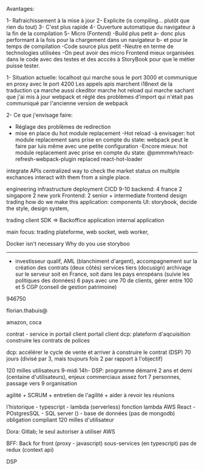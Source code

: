 Avantages:

1- Rafraichissement à la mise à jour
2- Explicite (is compiling... plutôt que rien du tout)
3- C'est plus rapide
4- Ouverture automatique du navigateur à la fin de la compilation
5- Micro (Fontend)
-Build plus petit
a- donc plus performant à la fois pour la chargement dans un navigateur
b- et pour le temps de compilation
-Code source plus petit
-Neutre en terme de technologies utilisées
-On peut avoir des micro Frontend mieux organisées dans le code avec des testes et des acccès à StoryBook pour que le métier
puisse tester.

1- Situation actuelle:
localhost qui marche sous le port 3000 et communique en proxy avec le port 4200
Les appels apis marchent
i18next de la traduction ça marche aussi
ckeditor marche
hot reload qui marche
sachant que j'ai mis à jour webpack et réglé des problèmes d'import qui n'était pas communiqué par l'ancienne version de webpack

2- Ce que j'envisage faire:

- Réglage des problèmes de redirection
- mise en place du hot module replacement
  -Hot reload
  -à envisager: hot module replacement sans prise en compte du state: webpack peut le faire par luis même avec une petite configuration
  -Encore mieux: hot module replacement avec prise en compte du state: @pmmmwh/react-refresh-webpack-plugin replaced react-hot-loader

integrate APIs
centralized way to check the market status on multiple exchances
interact with them from a single place.

engineering infrastructure
deployment
CICD
9-10 backend: 4 france 2 singapore 2 new york
Frontend: 2 senior + intermediate
frontend design
trading
how do we make this application: components UI: storybook, decide the style, design system,

trading client SDK =>
Backoffice application
internal application

main focus: trading plateforme, web socket, web worker,

Docker isn't necessary
Why do you use storyboo

---

- investisseur qualif, AML (blanchiment d'argent), accompagnement sur la création des contrats (deux côtés) services tiers (docusign)
  archivage sur le serveur soit en France, soit dans les pays enropéans (suivie les politiques des données)
  6 pays avec une 70 de clients, gérer entre 100 et 5 CGP (conseil de gestion patrimoine)

946750

florian.thabuis@

amazon,
coca

contrat -
service in portail client
portail client
dcp: plateform d'aqcuisition
construire les contrats de polices

dcp: accélérer le cycle de vente et arriver à construire le contrat (DSP) 70 jours (divisé par 3, mais toujours fois 2 par rapport
à l'objectif)

120 milles utilisateurs
9-midi
14h-
DSP: programme démarré 2 ans et demi (centaine d'utilisateurs), enjeux commerciaux assez fort
7 personnes, passage vers 9
organisation

agilité + SCRUM + entretien de l'agilité + aider à revoir les réunions

l'historique - typescript - lambda (serverless) fonction lambda AWS
React - POstgresSQL - SQL server () - base de données (pas de mongodb)
obligation compliant 120 milles d'utilisateur

Dora: Gitlab; le seul autoriser à utiliser AWS

BFF: Back for front (proxy - javascript)
sous-services (en typescript)
pas de redux (context api)

DSP

